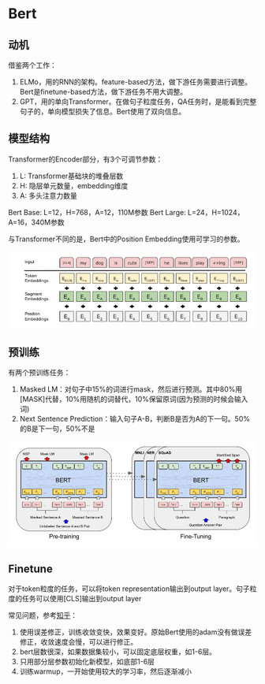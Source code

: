 # Bert

## 动机

借鉴两个工作：
1. ELMo，用的RNN的架构。feature-based方法，做下游任务需要进行调整。Bert是finetune-based方法，做下游任务不用大调整。
2. GPT，用的单向Transformer。在做句子粒度任务，QA任务时，是能看到完整句子的，单向模型损失了信息。Bert使用了双向信息。

## 模型结构

Transformer的Encoder部分，有3个可调节参数：
1) L: Transformer基础块的堆叠层数
2) H: 隐层单元数量，embedding维度
3) A: 多头注意力数量

Bert Base: L=12，H=768，A=12，110M参数
Bert Large: L=24，H=1024，A=16，340M参数

与Transformer不同的是，Bert中的Position Embedding使用可学习的参数。

![输入数据](img/0008-2.png)

## 预训练

有两个预训练任务：
1. Masked LM：对句子中15%的词进行mask，然后进行预测。其中80%用[MASK]代替，10%用随机的词替代，10%保留原词(因为预测的时候会输入词)
2. Next Sentence Prediction：输入句子A-B，判断B是否为A的下一句。50%的B是下一句，50%不是
   
![预训练和finetune过程](img/0008-1.png)


## Finetune

对于token粒度的任务，可以将token representation输出到output layer。句子粒度的任务可以使用[CLS]输出到output layer

常见问题，参考[知乎](https://zhuanlan.zhihu.com/p/524036087)：
1. 使用误差修正，训练收敛变快，效果变好。原始Bert使用的adam没有做误差修正，收敛速度会慢，可以进行修正。
2. bert层数很深，如果数据集较小，可以固定底层权重，如1-6层。
3. 只用部分层参数初始化新模型，如底部1-6层
4. 训练warmup，一开始使用较大的学习率，然后逐渐减小

